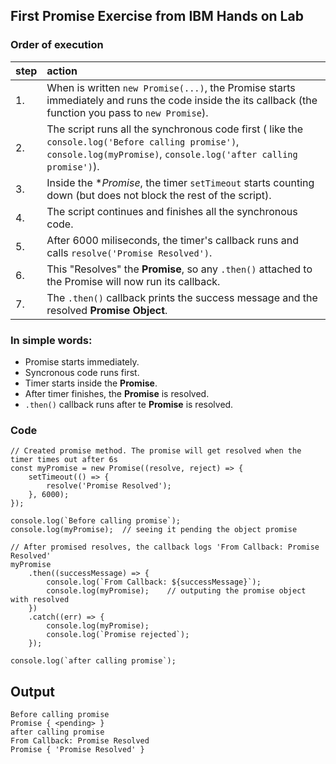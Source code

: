 ## First Promise Exercise from IBM Hands on Lab

### Order of execution 

| step | action |
| :--- | :--- |
|1.| When is written `new Promise(...)`, the Promise starts immediately and runs the code inside the its callback (the function you pass to `new Promise`).
|2.| The script runs all the synchronous code first ( like the `console.log('Before calling promise')`,  `console.log(myPromise)`, `console.log('after calling promise')`).
|3.| Inside the **Promise*, the timer `setTimeout` starts counting down (but does not block the rest of the script).
|4.| The script continues and finishes all the synchronous code.
|5.| After 6000 miliseconds, the timer's callback runs and calls `resolve('Promise Resolved')`.
|6.| This "Resolves" the **Promise**, so any `.then()` attached to the Promise will now run its callback.
|7.| The `.then()` callback prints the success message and the resolved **Promise Object**.

### In simple words:
- Promise starts immediately.
- Syncronous code runs first.
- Timer starts inside the **Promise**.
- After timer finishes, the **Promise** is resolved.
- `.then()` callback runs after te **Promise** is resolved.

### Code 
```
// Created promise method. The promise will get resolved when the timer times out after 6s
const myPromise = new Promise((resolve, reject) => {
    setTimeout(() => {
        resolve('Promise Resolved');
    }, 6000);
});

console.log(`Before calling promise`);
console.log(myPromise);  // seeing it pending the object promise

// After promised resolves, the callback logs 'From Callback: Promise Resolved'
myPromise
    .then((successMessage) => {
        console.log(`From Callback: ${successMessage}`);
        console.log(myPromise);    // outputing the promise object with resolved 
    })
    .catch((err) => {
        console.log(myPromise);
        console.log(`Promise rejected`);
    });

console.log(`after calling promise`);
```

## Output 

```
Before calling promise
Promise { <pending> }
after calling promise
From Callback: Promise Resolved
Promise { 'Promise Resolved' }
```